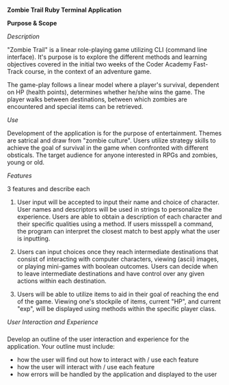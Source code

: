 **Zombie Trail Ruby Terminal Application**

**Purpose & Scope**

*Description*

"Zombie Trail" is a linear role-playing game utilizing CLI (command line interface). It's purpose is to explore the different methods and learning objectives covered in the initial two weeks of the Coder Academy Fast-Track course, in the context of an adventure game.

The game-play follows a linear model where a player's survival, dependent on HP (health points), determines whether he/she wins the game. The player walks between destinations, between which  zombies are encountered and special items can be retrieved. 

*Use*

Development of the application is for the purpose of entertainment. Themes are satrical and draw from "zombie culture". Users utilize strategy skills to achieve the goal of survival in the game when confronted with different obsticals. The target audience for anyone interested in RPGs and zombies, young or old. 

*Features*

3 features and describe each 

1. User input will be accepted to input their name and choice of character. User names and descriptors will be used in strings to personalize the experience. Users are able to obtain a description of each character and their specific qualities using a method. If users missspell a command, the program can interpret the closest match to best apply what the user is inputting. 

2. Users can input choices once they reach intermediate destinations that consist of interacting with computer characters, viewing (ascii) images, or playing mini-games with boolean outcomes. Users can decide when to leave intermediate destinations and have control over any given actions within each destination. 

3. Users will be able to utilize items to aid in their goal of reaching the end of the game. Viewing one's stockpile of items, current "HP", and current "exp", will be displayed using methods within the specific player class. 

*User Interaction and Experience* 

###
Develop an outline of the user interaction and experience for the application.
Your outline must include:
- how the user will find out how to interact with / use each feature
- how the user will interact with / use each feature
- how errors will be handled by the application and displayed to the user


